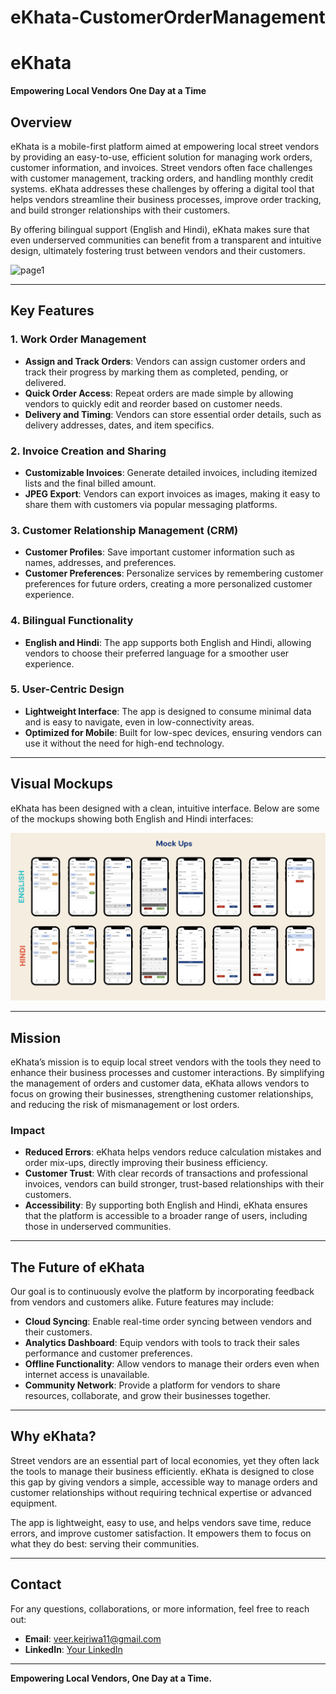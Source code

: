 # eKhata-CustomerOrderManagement
# eKhata

**Empowering Local Vendors One Day at a Time**

## Overview

eKhata is a mobile-first platform aimed at empowering local street vendors by providing an easy-to-use, efficient solution for managing work orders, customer information, and invoices. Street vendors often face challenges with customer management, tracking orders, and handling monthly credit systems. eKhata addresses these challenges by offering a digital tool that helps vendors streamline their business processes, improve order tracking, and build stronger relationships with their customers.

By offering bilingual support (English and Hindi), eKhata makes sure that even underserved communities can benefit from a transparent and intuitive design, ultimately fostering trust between vendors and their customers.

![page1](eKhata-executive-summary-page1.jpg)

---

## Key Features

### 1. **Work Order Management**
   - **Assign and Track Orders**: Vendors can assign customer orders and track their progress by marking them as completed, pending, or delivered.
   - **Quick Order Access**: Repeat orders are made simple by allowing vendors to quickly edit and reorder based on customer needs.
   - **Delivery and Timing**: Vendors can store essential order details, such as delivery addresses, dates, and item specifics.

### 2. **Invoice Creation and Sharing**
   - **Customizable Invoices**: Generate detailed invoices, including itemized lists and the final billed amount.
   - **JPEG Export**: Vendors can export invoices as images, making it easy to share them with customers via popular messaging platforms.

### 3. **Customer Relationship Management (CRM)**
   - **Customer Profiles**: Save important customer information such as names, addresses, and preferences.
   - **Customer Preferences**: Personalize services by remembering customer preferences for future orders, creating a more personalized customer experience.

### 4. **Bilingual Functionality**
   - **English and Hindi**: The app supports both English and Hindi, allowing vendors to choose their preferred language for a smoother user experience.

### 5. **User-Centric Design**
   - **Lightweight Interface**: The app is designed to consume minimal data and is easy to navigate, even in low-connectivity areas. 
   - **Optimized for Mobile**: Built for low-spec devices, ensuring vendors can use it without the need for high-end technology.

---

## Visual Mockups

eKhata has been designed with a clean, intuitive interface. Below are some of the mockups showing both English and Hindi interfaces:

![page2](eKhata-executive-summary-page2.jpg)

---

## Mission

eKhata’s mission is to equip local street vendors with the tools they need to enhance their business processes and customer interactions. By simplifying the management of orders and customer data, eKhata allows vendors to focus on growing their businesses, strengthening customer relationships, and reducing the risk of mismanagement or lost orders.

### Impact

- **Reduced Errors**: eKhata helps vendors reduce calculation mistakes and order mix-ups, directly improving their business efficiency.
- **Customer Trust**: With clear records of transactions and professional invoices, vendors can build stronger, trust-based relationships with their customers.
- **Accessibility**: By supporting both English and Hindi, eKhata ensures that the platform is accessible to a broader range of users, including those in underserved communities.

---

## The Future of eKhata

Our goal is to continuously evolve the platform by incorporating feedback from vendors and customers alike. Future features may include:

- **Cloud Syncing**: Enable real-time order syncing between vendors and their customers.
- **Analytics Dashboard**: Equip vendors with tools to track their sales performance and customer preferences.
- **Offline Functionality**: Allow vendors to manage their orders even when internet access is unavailable.
- **Community Network**: Provide a platform for vendors to share resources, collaborate, and grow their businesses together.

---

## Why eKhata?

Street vendors are an essential part of local economies, yet they often lack the tools to manage their business efficiently. eKhata is designed to close this gap by giving vendors a simple, accessible way to manage orders and customer relationships without requiring technical expertise or advanced equipment.

The app is lightweight, easy to use, and helps vendors save time, reduce errors, and improve customer satisfaction. It empowers them to focus on what they do best: serving their communities.

---

## Contact

For any questions, collaborations, or more information, feel free to reach out:

- **Email**: veer.kejriwa11@gmail.com
- **LinkedIn**: [Your LinkedIn](https://www.linkedin.com/in/VeerKejriwal)

---

**Empowering Local Vendors, One Day at a Time.**
